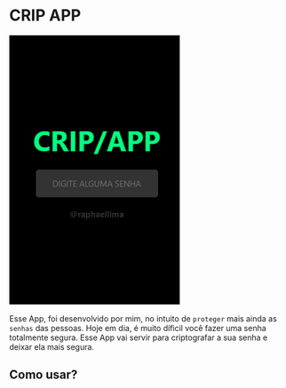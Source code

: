 # CRIP APP

![alt text](https://raw.githubusercontent.com/raphaellimarjbr/app-theme-cripApp-js-react-reactNative/main/wallpaper.png)

Esse App, foi desenvolvido por mim, no intuito de `proteger` mais ainda as `senhas` das pessoas. Hoje em dia, é muito díficil você fazer uma senha totalmente segura. Esse App vai servir para criptografar a sua senha e deixar ela mais segura.

## Como usar?

